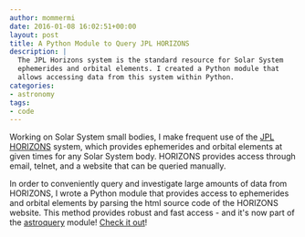 ```yaml
---
author: mommermi
date: 2016-01-08 16:02:51+00:00
layout: post
title: A Python Module to Query JPL HORIZONS
description: |
  The JPL Horizons system is the standard resource for Solar System
  ephemerides and orbital elements. I created a Python module that
  allows accessing data from this system within Python.
categories:
- astronomy
tags:
- code
---
```


Working on Solar System small bodies, I make frequent use of the [JPL HORIZONS](http://ssd.jpl.nasa.gov/horizons.cgi) system, which provides ephemerides and orbital elements at given times for any Solar System body. HORIZONS provides access through email, telnet, and a website that can be queried manually.

In order to conveniently query and investigate large amounts of data from HORIZONS, I wrote a Python module that provides access to ephemerides and orbital elements by parsing the html source code of the HORIZONS website. This method provides robust and fast access - and it's now part of the [astroquery](https://github.com/astropy/astroquery) module! [Check it out](http://astroquery.readthedocs.io/en/latest/jplhorizons/jplhorizons.html)!
